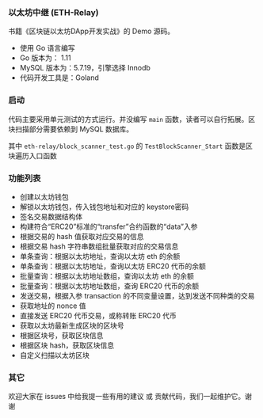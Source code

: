 ### 以太坊中继 (ETH-Relay)

书籍《区块链以太坊DApp开发实战》的 Demo 源码。

* 使用 Go 语言编写
* Go 版本为： 1.11
* MySQL 版本为：5.7.19，引擎选择 Innodb
* 代码开发工具是：Goland


### 启动

代码主要采用单元测试的方式运行。并没编写 `main` 函数，读者可以自行拓展。区块扫描部分需要依赖到 MySQL 数据库。

其中 `eth-relay/block_scanner_test.go` 的 `TestBlockScanner_Start` 函数是区块遍历入口函数

### 功能列表

* 创建以太坊钱包
* 解锁以太坊钱包，传入钱包地址和对应的 keystore密码
* 签名交易数据结构体
* 构建符合“ERC20”标准的“transfer”合约函数的“data”入参
* 根据交易的 hash 值获取对应交易的信息
* 根据交易 hash 字符串数组批量获取对应的交易信息
* 单条查询：根据以太坊地址，查询以太坊 eth 的余额
* 单条查询：根据以太坊地址，查询以太坊 ERC20 代币的余额
* 批量查询：根据以太坊地址数组，查询以太坊 eth 的余额
* 批量查询：根据以太坊地址数组，查询 ERC20 代币的余额
* 发送交易，根据入参 transaction 的不同变量设置，达到发送不同种类的交易
* 获取地址的 nonce 值
* 直接发送 ERC20 代币交易，或称转账 ERC20 代币
* 获取以太坊最新生成区块的区块号
* 根据区块号，获取区块信息
* 根据区块 hash，获取区块信息
* 自定义扫描以太坊区块

### 其它

欢迎大家在 issues 中给我提一些有用的建议 或 贡献代码，我们一起维护它。谢谢

